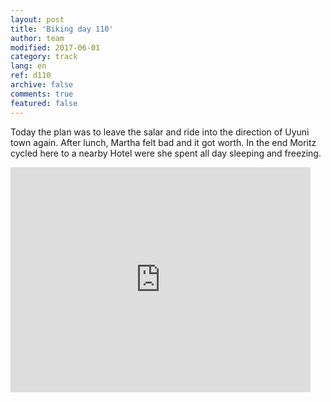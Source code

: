```yaml
---   
layout: post 
title: 'Biking day 110'  
author: team 
modified: 2017-06-01
category: track 
lang: en 
ref: d110
archive: false 
comments: true 
featured: false 
--- 
```


 Today the plan was to leave the salar and ride into the direction of Uyuni town again. After lunch, Martha felt bad and it got worth. In the end Moritz cycled here to a nearby Hotel were she spent all day sleeping and freezing.

<iframe width='480' height='360' src='http://track-kit.net/maps_s3/?v=embed&track=239605.gpx' frameborder='0' allowfullscreen></iframe>